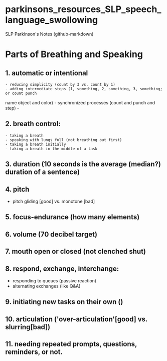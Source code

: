 # parkinsons_resources_SLP_speech_language_swollowing

SLP Parkinson's Notes (github-markdown)


# Parts of Breathing and Speaking

## 1. automatic or intentional
	- reducing simplicity (count by 3 vs. count by 1)
	- adding intermediate steps (1, something, 2, something, 3, something; or count punch 
name object and color)
	- synchronized processes (count and punch and step)
	- 

## 2. breath control: 
	- taking a breath
	- speaking with lungs full (not breathing out first)
	- taking a breath initially
	- taking a breath in the middle of a task

## 3. duration (10 seconds is the average (median?) duration of a sentence)

## 4. pitch
- pitch gliding [good] vs. monotone [bad]

## 5. focus-endurance (how many elements)

## 6. volume (70 decibel target)

## 7. mouth open or closed (not clenched shut)

## 8. respond, exchange, interchange:
- responding to queues (passive reaction)
- alternating exchanges (like Q&A)

## 9. initiating new tasks on their own ()

## 10.  articulation ('over-articulation'[good] vs. slurring[bad]) 

## 11. needing repeated prompts, questions, reminders, or not.

